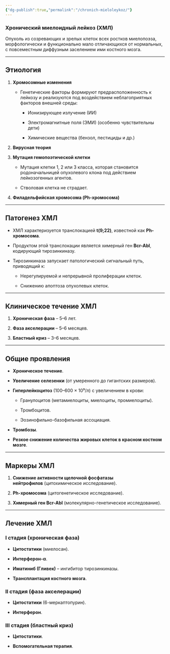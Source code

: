 ```yaml
---
{"dg-publish":true,"permalink":"/chronich-mieloleykoz/"}
---
```


### **Хронический миелоидный лейкоз (ХМЛ)**

Опухоль из созревающих и зрелых клеток всех ростков миелопоэза, морфологически и функционально мало отличающихся от нормальных, с повсеместным диффузным заселением ими костного мозга.

---

## **Этиология**

1. **Хромосомные изменения**
    
    - Генетические факторы формируют предрасположенность к лейкозу и реализуются под воздействием неблагоприятных факторов внешней среды:
        
        - Ионизирующее излучение (ИИ)
            
        - Электромагнитные поля (ЭМИ) (особенно чувствительны дети)
            
        - Химические вещества (бензол, пестициды и др.)
            
2. **Вирусная теория**
    
3. **Мутация гемопоэтической клетки**
    
    - Мутация клетки 1, 2 или 3 класса, которая становится родоначальницей опухолевого клона под действием лейкозогенных агентов.
        
    - Стволовая клетка не страдает.
        
4. **Филадельфийская хромосома (Ph-хромосома)**
    

---

## **Патогенез ХМЛ**

- ХМЛ характеризуется транслокацией **t(9;22)**, известной как **Ph-хромосома**.
    
- Продуктом этой транслокации является химерный ген **Bcr-Abl**, кодирующий тирозинкиназу.
    
- Тирозинкиназа запускает патологический сигнальный путь, приводящий к:
    
    - Нерегулируемой и непрерывной пролиферации клеток.
        
    - Снижению апоптоза опухолевых клеток.
        

---

## **Клиническое течение ХМЛ**

1. **Хроническая фаза** – 5–6 лет.
    
2. **Фаза акселерации** – 5–6 месяцев.
    
3. **Бластный криз** – 3–6 месяцев.
    

---

## **Общие проявления**

- **Хроническое течение**.
    
- **Увеличение селезенки** (от умеренного до гигантских размеров).
    
- **Гиперлейкоцитоз** (100–600 × 10⁹/л) с увеличением в крови:
    
    - Гранулоцитов (метамиелоциты, миелоциты, промиелоциты).
        
    - Тромбоцитов.
        
    - Эозинофильно-базофильная ассоциация.
        
- **Тромбозы**.
    
- **Резкое снижение количества жировых клеток в красном костном мозге**.
    

---

## **Маркеры ХМЛ**

1. **Снижение активности щелочной фосфатазы нейтрофилов** (цитохимическое исследование).
    
2. **Ph-хромосома** (цитогенетическое исследование).
    
3. **Химерный ген Bcr-Abl** (молекулярно-генетическое исследование).
    

---

## **Лечение ХМЛ**

### **I стадия (хроническая фаза)**

- **Цитостатики** (миелосан).
    
- **Интерферон-α**.
    
- **Иматиниб (Гливек)** – ингибитор тирозинкиназы.
    
- **Трансплантация костного мозга**.
    

### **II стадия (фаза акселерации)**

- **Цитостатики** (6-меркаптопурин).
    
- **Интерферон**.
    

### **III стадия (бластный криз)**

- **Цитостатики**.
    
- **Вспомогательная терапия**.